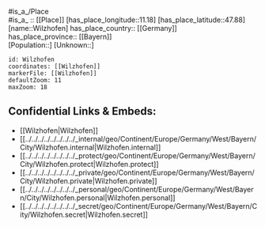 ﻿---
location: [47.88,11.18] 
mapzoom: [7,12] 
mapmarker: city 
type: City
tags:
- geo/City


SpocWebEntityId: 35630
isDeleted: false
confidential: public

---
#is_a_/Place  
#is_a_ :: [[Place]] 
[has_place_longitude::11.18] 
[has_place_latitude::47.88] 
[name::Wilzhofen] 
has_place_country:: [[Germany]]  
has_place_province:: [[Bayern]]  
[Population::] 
[Unknown::] 


```leaflet
id: Wilzhofen
coordinates: [[Wilzhofen]] 
markerFile: [[Wilzhofen]] 
defaultZoom: 11 
maxZoom: 18
```


## Confidential Links & Embeds: 
- [[Wilzhofen|Wilzhofen]]  
- [[../../../../../../../../_internal/geo/Continent/Europe/Germany/West/Bayern/City/Wilzhofen.internal|Wilzhofen.internal]] 
- [[../../../../../../../../_protect/geo/Continent/Europe/Germany/West/Bayern/City/Wilzhofen.protect|Wilzhofen.protect]] 
- [[../../../../../../../../_private/geo/Continent/Europe/Germany/West/Bayern/City/Wilzhofen.private|Wilzhofen.private]] 
- [[../../../../../../../../_personal/geo/Continent/Europe/Germany/West/Bayern/City/Wilzhofen.personal|Wilzhofen.personal]] 
- [[../../../../../../../../_secret/geo/Continent/Europe/Germany/West/Bayern/City/Wilzhofen.secret|Wilzhofen.secret]] 

